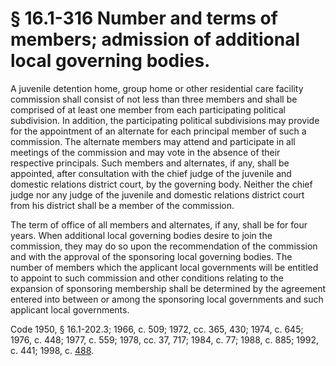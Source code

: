 # § 16.1-316 Number and terms of members; admission of additional local governing bodies.

<p>A juvenile detention home, group home or other residential care facility commission shall consist of not less than three members and shall be comprised of at least one member from each participating political subdivision. In addition, the participating political subdivisions may provide for the appointment of an alternate for each principal member of such a commission. The alternate members may attend and participate in all meetings of the commission and may vote in the absence of their respective principals. Such members and alternates, if any, shall be appointed, after consultation with the chief judge of the juvenile and domestic relations district court, by the governing body. Neither the chief judge nor any judge of the juvenile and domestic relations district court from his district shall be a member of the commission.</p><p>The term of office of all members and alternates, if any, shall be for four years. When additional local governing bodies desire to join the commission, they may do so upon the recommendation of the commission and with the approval of the sponsoring local governing bodies. The number of members which the applicant local governments will be entitled to appoint to such commission and other conditions relating to the expansion of sponsoring membership shall be determined by the agreement entered into between or among the sponsoring local governments and such applicant local governments.</p><p>Code 1950, § 16.1-202.3; 1966, c. 509; 1972, cc. 365, 430; 1974, c. 645; 1976, c. 448; 1977, c. 559; 1978, cc. 37, 717; 1984, c. 77; 1988, c. 885; 1992, c. 441; 1998, c. <a href='http://lis.virginia.gov/cgi-bin/legp604.exe?981+ful+CHAP0488'>488</a>.</p>